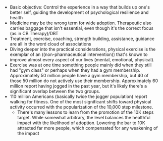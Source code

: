 - Basic objective: Control the experience in a way that builds up one's better self, guiding the development of psychological resilience and health
- Medicine may be the wrong term for wide adoption. Therapeutic also carries baggage that isn't essential, even though it's the correct focus (as in CB Therapy)/DBT
- Treatment, exercise, coaching, strength building, assistance, guidance are all in the word cloud of associations
- Diving deeper into the practical considerations, physical exercise is the exemplar of an ((non-pharmaceutical intervention)) that's known to improve almost every aspect of our lives (mental, emotional, physical).
- Exercise was at one time something people mainly did when they still had "gym class" or perhaps when they had a gym membership. Approximately 50 million people have a gym membership, but 40 of those 50 million do not actively use their membership. Approximately 60 million report having jogged in the past year, but it's likely there's a significant overlap between the two groups. 
- 110 million Americans (basically twice the jogger population) report walking for fitness.  One of the most significant shifts toward physical activity occurred with the popularization of the 10,000 step milestone.
    - There's many lessons to learn from the promotion of the 10K steps target. While somewhat arbitrary, the level balances the healthful impact with the likelihood of adoption. Lowering the bar to 10K attracted far more people, which compensated for any weakening of the impact
